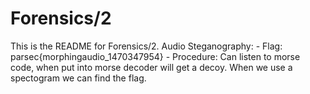 # Forensics/2
This is the README for Forensics/2.
Audio Steganography:
	- Flag: parsec{morphingaudio_1470347954}
	- Procedure: Can listen to morse code, when put into morse decoder will get a decoy. When we use a spectogram we can find the flag.

